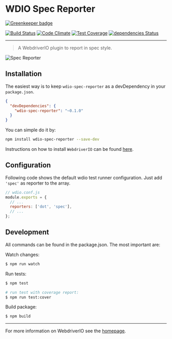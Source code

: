 WDIO Spec Reporter
==================

[![Greenkeeper badge](https://badges.greenkeeper.io/webdriverio/wdio-spec-reporter.svg)](https://greenkeeper.io/)

[![Build Status](https://travis-ci.org/webdriverio/wdio-spec-reporter.svg?branch=master)](https://travis-ci.org/webdriverio/wdio-spec-reporter) [![Code Climate](https://codeclimate.com/github/webdriverio/wdio-spec-reporter/badges/gpa.svg)](https://codeclimate.com/github/webdriverio/wdio-spec-reporter) [![Test Coverage](https://codeclimate.com/github/webdriverio/wdio-spec-reporter/badges/coverage.svg)](https://codeclimate.com/github/webdriverio/wdio-spec-reporter/coverage) [![dependencies Status](https://david-dm.org/webdriverio/wdio-spec-reporter/status.svg)](https://david-dm.org/webdriverio/wdio-spec-reporter)

***

> A WebdriverIO plugin to report in spec style.

![Spec Reporter](http://webdriver.io/images/spec.png "Spec Reporter")

## Installation

The easiest way is to keep `wdio-spec-reporter` as a devDependency in your `package.json`.

```json
{
  "devDependencies": {
    "wdio-spec-reporter": "~0.1.0"
  }
}
```

You can simple do it by:

```bash
npm install wdio-spec-reporter --save-dev
```

Instructions on how to install `WebdriverIO` can be found [here](http://webdriver.io/guide/getstarted/install.html).

## Configuration

Following code shows the default wdio test runner configuration. Just add `'spec'` as reporter
to the array.

```js
// wdio.conf.js
module.exports = {
  // ...
  reporters: ['dot', 'spec'],
  // ...
};
```

## Development

All commands can be found in the package.json. The most important are:

Watch changes:

```sh
$ npm run watch
```

Run tests:

```sh
$ npm test

# run test with coverage report:
$ npm run test:cover
```

Build package:

```sh
$ npm build
```

----

For more information on WebdriverIO see the [homepage](http://webdriver.io).

